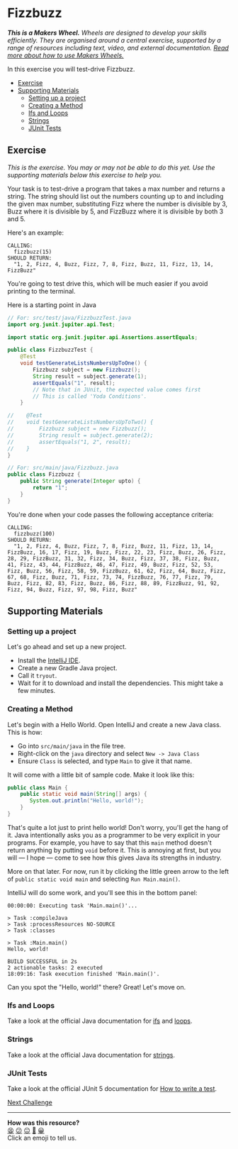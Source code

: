 # Fizzbuzz

_**This is a Makers Wheel.** Wheels are designed to develop your skills
efficiently. They are organised around a central exercise, supported by a range
of resources including text, video, and external documentation. [Read more about
how to use Makers
Wheels.](https://github.com/makersacademy/course/blob/main/labels/wheels.md)_

In this exercise you will test-drive Fizzbuzz.

- [Exercise](#exercise)
- [Supporting Materials](#supporting-materials)
  - [Setting up a project](#setting-up-a-project)
  - [Creating a Method](#creating-a-method)
  - [Ifs and Loops](#ifs-and-loops)
  - [Strings](#strings)
  - [JUnit Tests](#junit-tests)

## Exercise

_This is the exercise. You may or may not be able to do this yet. Use the
supporting materials below this exercise to help you._

Your task is to test-drive a program that takes a max number and returns a
string. The string should list out the numbers counting up to and including the
given max number, substituting Fizz where the number is divisible by 3, Buzz
where it is divisible by 5, and FizzBuzz where it is divisible by both 3 and 5.

Here's an example:

```
CALLING:
  fizzbuzz(15)
SHOULD RETURN:
  "1, 2, Fizz, 4, Buzz, Fizz, 7, 8, Fizz, Buzz, 11, Fizz, 13, 14, FizzBuzz"
```

You're going to test drive this, which will be much easier if you avoid printing
to the terminal.

Here is a starting point in Java

```java
// For: src/test/java/FizzbuzzTest.java
import org.junit.jupiter.api.Test;

import static org.junit.jupiter.api.Assertions.assertEquals;

public class FizzbuzzTest {
    @Test
    void testGenerateListsNumbersUpToOne() {
        Fizzbuzz subject = new Fizzbuzz();
        String result = subject.generate(1);
        assertEquals("1", result);
        // Note that in JUnit, the expected value comes first
        // This is called 'Yoda Conditions'.
    }

//    @Test
//    void testGenerateListsNumbersUpToTwo() {
//        Fizzbuzz subject = new Fizzbuzz();
//        String result = subject.generate(2);
//        assertEquals("1, 2", result);
//    }
}
```

```java
// For: src/main/java/Fizzbuzz.java
public class Fizzbuzz {
    public String generate(Integer upto) {
        return "1";
    }
}
```

You're done when your code passes the following acceptance criteria:

```
CALLING:
  fizzbuzz(100)
SHOULD RETURN:
  "1, 2, Fizz, 4, Buzz, Fizz, 7, 8, Fizz, Buzz, 11, Fizz, 13, 14, FizzBuzz, 16, 17, Fizz, 19, Buzz, Fizz, 22, 23, Fizz, Buzz, 26, Fizz, 28, 29, FizzBuzz, 31, 32, Fizz, 34, Buzz, Fizz, 37, 38, Fizz, Buzz, 41, Fizz, 43, 44, FizzBuzz, 46, 47, Fizz, 49, Buzz, Fizz, 52, 53, Fizz, Buzz, 56, Fizz, 58, 59, FizzBuzz, 61, 62, Fizz, 64, Buzz, Fizz, 67, 68, Fizz, Buzz, 71, Fizz, 73, 74, FizzBuzz, 76, 77, Fizz, 79, Buzz, Fizz, 82, 83, Fizz, Buzz, 86, Fizz, 88, 89, FizzBuzz, 91, 92, Fizz, 94, Buzz, Fizz, 97, 98, Fizz, Buzz"
```

## Supporting Materials

### Setting up a project

Let's go ahead and set up a new project.

<!-- OMITTED -->

* Install the [IntelliJ IDE](https://www.jetbrains.com/idea/).
* Create a new Gradle Java project. 
* Call it `tryout`.
* Wait for it to download and install the dependencies. This might take a few
  minutes.

### Creating a Method

Let's begin with a Hello World. Open IntelliJ and create a new Java class. This
is how:

* Go into `src/main/java` in the file tree.
* Right-click on the `java` directory and select `New -> Java Class`
* Ensure `Class` is selected, and type `Main` to give it that name.

It will come with a little bit of sample code. Make it look like this:

```java
public class Main {
    public static void main(String[] args) {
       System.out.println("Hello, world!");
    }
}
```

That's quite a lot just to print hello world! Don't worry, you'll get the hang
of it. Java intentionally asks you as a programmer to be very explicit in your
programs. For example, you have to say that this `main` method doesn't return
anything by putting `void` before it. This is annoying at first, but you will —
I hope — come to see how this gives Java its strengths in industry.

More on that later. For now, run it by clicking the little green arrow to the
left of `public static void main` and selecting `Run Main.main()`.

IntelliJ will do some work, and you'll see this in the bottom panel:

```shell
00:00:00: Executing task 'Main.main()'...

> Task :compileJava
> Task :processResources NO-SOURCE
> Task :classes

> Task :Main.main()
Hello, world!

BUILD SUCCESSFUL in 2s
2 actionable tasks: 2 executed
18:09:16: Task execution finished 'Main.main()'.
```

Can you spot the "Hello, world!" there? Great! Let's move on.

### Ifs and Loops

<!-- OMITTED -->

Take a look at the official Java documentation for  [ifs](https://docs.oracle.com/javase/tutorial/java/nutsandbolts/if.html) and [loops](https://docs.oracle.com/javase/tutorial/java/nutsandbolts/for.html).

### Strings

<!-- OMITTED -->

Take a look at the official Java documentation for [strings](https://docs.oracle.com/javase/tutorial/java/data/strings.html).

### JUnit Tests

<!-- OMITTED -->

Take a look at the official JUnit 5 documentation for [How to write a test](https://junit.org/junit5/docs/current/user-guide/#writing-tests).


[Next Challenge](02_bank.md)

<!-- BEGIN GENERATED SECTION DO NOT EDIT -->

---

**How was this resource?**  
[😫](https://airtable.com/shrUJ3t7KLMqVRFKR?prefill_Repository=makersacademy%2Fjava-fundamentals-with-intellij&prefill_File=fizzbuzz_and_bank%2F01_fizzbuzz.md&prefill_Sentiment=😫) [😕](https://airtable.com/shrUJ3t7KLMqVRFKR?prefill_Repository=makersacademy%2Fjava-fundamentals-with-intellij&prefill_File=fizzbuzz_and_bank%2F01_fizzbuzz.md&prefill_Sentiment=😕) [😐](https://airtable.com/shrUJ3t7KLMqVRFKR?prefill_Repository=makersacademy%2Fjava-fundamentals-with-intellij&prefill_File=fizzbuzz_and_bank%2F01_fizzbuzz.md&prefill_Sentiment=😐) [🙂](https://airtable.com/shrUJ3t7KLMqVRFKR?prefill_Repository=makersacademy%2Fjava-fundamentals-with-intellij&prefill_File=fizzbuzz_and_bank%2F01_fizzbuzz.md&prefill_Sentiment=🙂) [😀](https://airtable.com/shrUJ3t7KLMqVRFKR?prefill_Repository=makersacademy%2Fjava-fundamentals-with-intellij&prefill_File=fizzbuzz_and_bank%2F01_fizzbuzz.md&prefill_Sentiment=😀)  
Click an emoji to tell us.

<!-- END GENERATED SECTION DO NOT EDIT -->
